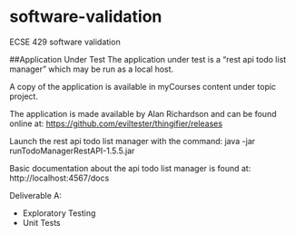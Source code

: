 # software-validation
ECSE 429 software validation

##Application Under Test
The application under test is a “rest api todo list manager” which may be run as a local host.

A copy of the application is available in myCourses content under topic project.

The application is made available by Alan Richardson and can be found online at:
https://github.com/eviltester/thingifier/releases

Launch the rest api todo list manager with the command:
java -jar runTodoManagerRestAPI-1.5.5.jar

Basic documentation about the api todo list manager is found at:
http://localhost:4567/docs


Deliverable A: 

- Exploratory Testing
- Unit Tests

